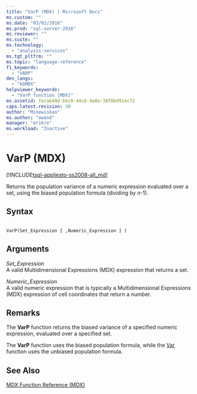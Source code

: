 ```yaml
---
title: "VarP (MDX) | Microsoft Docs"
ms.custom: ""
ms.date: "03/02/2016"
ms.prod: "sql-server-2016"
ms.reviewer: ""
ms.suite: ""
ms.technology: 
  - "analysis-services"
ms.tgt_pltfrm: ""
ms.topic: "language-reference"
f1_keywords: 
  - "VARP"
dev_langs: 
  - "kbMDX"
helpviewer_keywords: 
  - "VarP function [MDX]"
ms.assetid: feca648d-bbc8-44c8-9a0e-38f66d914c72
caps.latest.revision: 30
author: "Minewiskan"
ms.author: "owend"
manager: "erikre"
ms.workload: "Inactive"
---
```

# VarP (MDX)
[!INCLUDE[tsql-appliesto-ss2008-all_md](../includes/tsql-appliesto-ss2008-all-md.md)]

  Returns the population variance of a numeric expression evaluated over a set, using the biased population formula (dividing by *n*-1).  
  
## Syntax  
  
```  
  
VarP(Set_Expression [ ,Numeric_Expression ] )  
```  
  
## Arguments  
 *Set_Expression*  
 A valid Multidimensional Expressions (MDX) expression that returns a set.  
  
 *Numeric_Expression*  
 A valid numeric expression that is typically a Multidimensional Expressions (MDX) expression of cell coordinates that return a number.  
  
## Remarks  
 The **VarP** function returns the biased variance of a specified numeric expression, evaluated over a specified set.  
  
 The **VarP** function uses the biased population formula, while the [Var](../mdx/var-mdx.md) function uses the unbiased population formula.  
  
## See Also  
 [MDX Function Reference &#40;MDX&#41;](../mdx/mdx-function-reference-mdx.md)  
  
  
